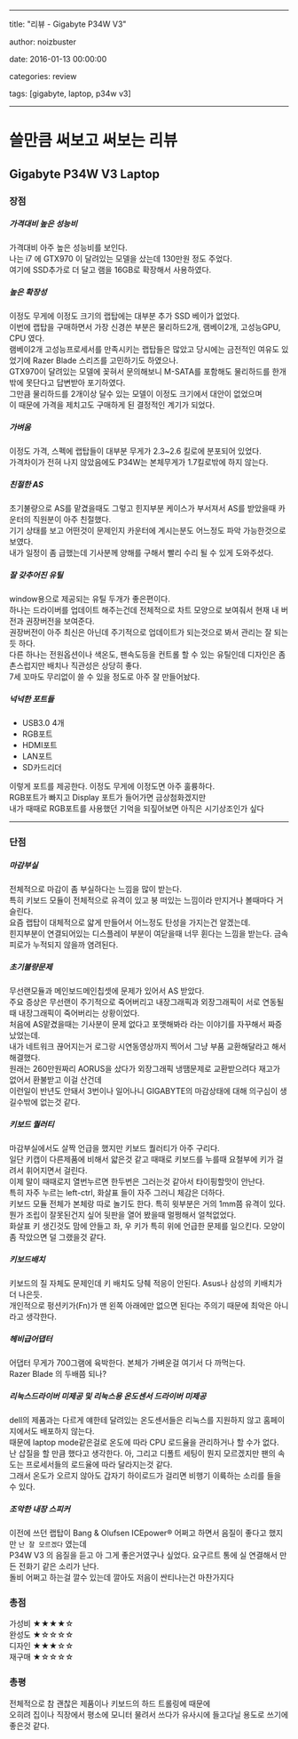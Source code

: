 
---

title:  "리뷰 - Gigabyte P34W V3"

author: noizbuster

date:   2016-01-13 00:00:00

categories: review

tags: [gigabyte, laptop, p34w v3]

---

# 쓸만큼 써보고 써보는 리뷰

## Gigabyte P34W V3 Laptop

### 장점

##### 가격대비 높은 성능비
가격대비 아주 높은 성능비를 보인다.  
나는 i7 에 GTX970 이 달려있는 모델을 샀는데 130만원 정도 주었다.  
여기에 SSD추가로 더 달고 램을 16GB로 확장해서 사용하였다.

##### 높은 확장성
이정도 무게에 이정도 크기의 랩탑에는 대부분 추가 SSD 베이가 없었다.  
이번에 랩탑을 구매하면서 가장 신경쓴 부분은 물리하드2개, 램베이2개, 고성능GPU, CPU 였다.  
램베이2개 고성능프로세서를 만족시키는 랩탑들은 많았고 당시에는 금전적인 여유도 있었기에 Razer Blade 스리즈를 고민하기도 하였으나.  
GTX970이 달려있는 모델에 꽂혀서 문의해보니 M-SATA를 포함해도 물리하드를 한개밖에 못단다고 답변받아 포기하였다.  
그만큼 물리하드를 2개이상 달수 있는 모델이 이정도 크기에서 대안이 없었으며  
이 때문에 가격을 제치고도 구매하게 된 결정적인 계기가 되었다.

##### 가벼움
이정도 가격, 스펙에 랩탑들이 대부분 무게가 2.3~2.6 킬로에 분포되어 있었다.  
가격차이가 전혀 나지 않았음에도 P34W는 본체무게가 1.7킬로밖에 하지 않는다.

##### 친절한 AS
초기불량으로 AS를 맡겼을때도 그렇고 힌지부분 케이스가 부서져서 AS를 받았을때 카운터의 직원분이 아주 친절했다.  
기기 상태를 보고 어떤것이 문제인지 카운터에 계시는분도 어느정도 파악 가능한것으로 보였다.  
내가 일정이 좀 급했는데 기사분께 양해를 구해서 빨리 수리 될 수 있게 도와주셨다.

##### 잘 갖추어진 유틸
window용으로 제공되는 유틸 두개가 좋은편이다.  
하나는 드라이버를 업데이트 해주는건데 전체적으로 차트 모양으로 보여줘서 현재 내 버전과 권장버전을 보여준다.  
권장버전이 아주 최신은 아닌데 주기적으로 업데이트가 되는것으로 봐서 관리는 잘 되는듯 하다.  
다른 하나는 전원옵션이나 색온도, 팬속도등을 컨트롤 할 수 있는 유틸인데 디자인은 좀 촌스럽지만 배치나 직관성은 상당히 좋다.  
7세 꼬마도 무리없이 쓸 수 있을 정도로 아주 잘 만들어놨다.

##### 넉넉한 포트들
- USB3.0 4개
- RGB포트
- HDMI포트
- LAN포트
- SD카드리더

이렇게 포트를 제공한다. 이정도 무게에 이정도면 아주 훌륭하다.  
RGB포트가 빠지고 Display 포트가 들어가면 금상첨화겠지만  
내가 때때로 RGB포트를 사용했던 기억을 되짚어보면 아직은 시기상조인가 싶다

---

### 단점

##### 마감부실
전체적으로 마감이 좀 부실하다는 느낌을 많이 받는다.  
특히 키보드 모듈이 전체적으로 유격이 있고 붕 떠있는 느낌이라 만지거나 볼때마다 거슬린다.  
요즘 랩탑이 대체적으로 얇게 만들어서 어느정도 탄성을 가지는건 알겠는데.  
힌지부분이 연결되어있는 디스플레이 부분이 여닫을때 너무 휜다는 느낌을 받는다. 금속피로가 누적되지 않을까 염려된다.

##### 초기불량문제
무선랜모듈과 메인보드메인칩셋에 문제가 있어서 AS 받았다.  
주요 증상은 무선랜이 주기적으로 죽어버리고 내장그래픽과 외장그래픽이 서로 연동될때 내장그래픽이 죽어버리는 상황이었다.  
처음에 AS맡겼을때는 기사분이 문제 없다고 포맷해봐라 라는 이야기를 자꾸해서 짜증났었는데.  
내가 네트워크 끊어지는거 로그랑 시연동영상까지 찍어서 그냥 부품 교환해달라고 해서 해결했다.  
원래는 260만원짜리 AORUS을 샀다가 외장그래픽 냉땜문제로 교환받으려다 재고가 없어서 환불받고 이걸 산건데  
이런일이 반년도 안돼서 3번이나 일어나니 GIGABYTE의 마감상태에 대해 의구심이 생길수밖에 없는것 같다.

##### 키보드 퀄러티
마감부실에서도 살짝 언급을 했지만 키보드 퀄러티가 아주 구리다.  
일단 키캡이 다른제품에 비해서 얇은것 같고 때때로 키보드를 누를때 요철부에 키가 걸려서 휘어지면서 걸린다.  
이제 말이 때때로지 열번누르면 한두번은 그러는것 같아서 타이핑할맛이 안난다.  
특히 자주 누르는 left-ctrl, 화살표 들이 자주 그러니 체감은 더하다.  
키보드 모듈 전체가 본체랑 따로 놀기도 한다. 특히 윗부분은 거의 1mm쯤 유격이 있다.  
뭔가 조립이 잘못된건지 싶어 뒷판을 열어 봤을때 멀쩡해서 얼척없었다.  
화살표 키 생긴것도 맘에 안들고 좌, 우 키가 특히 위에 언급한 문제를 일으킨다. 모양이 좀 작았으면 덜 그랬을것 같다.

##### 키보드배치
키보드의 질 자체도 문제인데 키 배치도 당췌 적응이 안된다. Asus나 삼성의 키배치가 더 나은듯.  
개인적으로 펑션키가(Fn)가 맨 왼쪽 아래에만 없으면 된다는 주의기 때문에 최악은 아니라고 생각한다.

##### 헤비급어댑터
어댑터 무게가 700그램에 육박한다. 본체가 가벼운걸 여기서 다 까먹는다.  
Razer Blade 의 두배쯤 되나?

##### 리눅스드라이버 미제공 및 리눅스용 온도센서 드라이버 미제공
dell의 제품과는 다르게 얘한테 달려있는 온도센서들은 리눅스를 지원하지 않고 홈페이지에서도 배포하지 않는다.  
때문에 laptop mode같은걸로 온도에 따라 CPU 로드율을 관리하거나 할 수가 없다.  
난 삽질을 할 만큼 했다고 생각한다.
아, 그리고 디폴트 세팅이 뭔지 모르겠지만 팬의 속도는 프로세서들의 로드율에 따라 달라지는것 같다.  
그래서 온도가 오르지 않아도 갑자기 하이로드가 걸리면 비행기 이륙하는 소리를 들을 수 있다.

##### 조악한 내장 스피커
이전에 쓰던 랩탑이 Bang & Olufsen ICEpower® 어쩌고 하면서 음질이 좋다고 했지만 `난 잘 모르겠다` 였는데  
P34W V3 의 음질을 듣고 아 그게 좋은거였구나 싶었다. 요구르트 통에 실 연결해서 만든 전화기 같은 소리가 난다.  
돌비 어쩌고 하는걸 깔수 있는데 깔아도 저음이 싼티나는건 마찬가지다

### 총점
가성비 ★★★★☆  
완성도 ★☆☆☆☆  
디자인 ★★★☆☆  
재구매 ★☆☆☆☆  

### 총평
전체적으로 참 괜찮은 제품이나 키보드의 하드 트롤링에 때문에  
오히려 집이나 직장에서 평소에 모니터 물려서 쓰다가 유사시에 들고다닐 용도로 쓰기에 좋은것 같다.  
